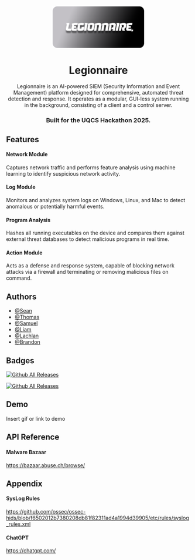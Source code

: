 <div align="center">
<img src="https://raw.githubusercontent.com/LegionnaireDevs/legionnaire/b8d864c44656f320bf228d93e103714ec98054d2/legionnaire%20git.png?raw=true" alt="Legionnaire Logo" width="50%">


<h1>Legionnaire</h1> 
<p>
Legionnaire is an AI-powered SIEM (Security Information and Event Management) platform designed for comprehensive, automated threat detection and response. It operates as a modular, GUI-less system running in the background, consisting of a client and a control server.
</p>


<h3> Built for the UQCS Hackathon 2025. </h3>
</div>

## Features

#### Network Module
Captures network traffic and performs feature analysis using machine learning to identify suspicious network activity.

#### Log Module
Monitors and analyzes system logs on Windows, Linux, and Mac to detect anomalous or potentially harmful events.

#### Program Analysis
Hashes all running executables on the device and compares them against external threat databases to detect malicious programs in real time.

#### Action Module
Acts as a defense and response system, capable of blocking network attacks via a firewall and terminating or removing malicious files on command.



## Authors

- [@Sean](https://github.com/seanhramsey)
- [@Thomas](https://github.com/TomMcPh)
- [@Samuel](https://github.com/smp46)
- [@Liam](https://github.com/Meemum)
- [@Lachlan](https://github.com/Lachlanoc)
- [@Brandon](https://github.com/Bangu7)



## Badges

[![Github All Releases](https://img.shields.io/github/downloads/LegionnaireDevs/legionnaire/total.svg)]()

[![Github All Releases](https://img.shields.io/badge/version%201.1-345eeb)]()


## Demo

Insert gif or link to demo


## API Reference

#### Malware Bazaar
https://bazaar.abuse.ch/browse/




## Appendix


#### SysLog Rules

https://github.com/ossec/ossec-hids/blob/f6502012b7380208db81f82311ad4a1994d39905/etc/rules/syslog_rules.xml

#### ChatGPT

https://chatgpt.com/


